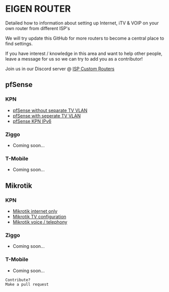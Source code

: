 # EIGEN ROUTER

Detailed how to information about setting up Internet, iTV & VOIP on your own router from different ISP's

We will try update this GitHub for more routers to become a central place to find settings.

If you have interest / knowledge in this area and want to help other people, leave a message for us so we can try to add you as a contributor!

Join us in our Discord server @ [ISP Custom Routers](https://discord.gg/gbpqTkxHrC)


## pfSense

### KPN
* [pfSense without separate TV VLAN](guides/pfsense/KPN/pfSense-without-vlan.md)
* [pfSense with seperate TV VLAN](guides/pfsense/KPN/pfSense-with-vlan.md)
* [pfSense KPN IPv6](guides/pfsense/KPN/pfSense-ipv6.md)

### Ziggo
* Coming soon...

### T-Mobile
* Coming soon...


## Mikrotik

### KPN
* [Mikrotik internet only](guides/mikrotik/KPN/Mikrotik-Internet-only.md)
* [Mikrotik TV configuration](guides/mikrotik/KPN/Mikrotik-tv-settings.md)
* [Mikrotik voice / telephony](guides/mikrotik/KPN/Mikrotik-voice-telephony.md)

### Ziggo
* Coming soon...

### T-Mobile
* Coming soon...


```
Contribute?
Make a pull request
```